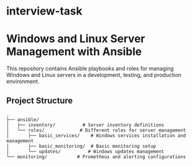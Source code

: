 # interview-task

# Windows and Linux Server Management with Ansible

This repository contains Ansible playbooks and roles for managing Windows and Linux servers in a development, testing, and production environment.

## Project Structure

```
.
├── ansible/
│   ├── inventory/          # Server inventory definitions
│   └── roles/             # Different roles for server management
│       ├── basic_services/    # Windows services installation and management
│       ├── basic_monitoring/  # Basic monitoring setup
│       └── updates/          # Windows updates management
└── monitoring/           # Prometheus and alerting configurations